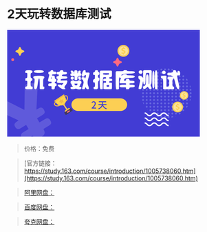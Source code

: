 # 2天玩转数据库测试

![img](../../../assets/study163/free/49266634-be79-4446-835a-50e984f48d61.png)

> 价格：免费

> [官方链接：https://study.163.com/course/introduction/1005738060.htm](https://study.163.com/course/introduction/1005738060.htm)

> [阿里网盘：]()

> [百度网盘：]()

> [夸克网盘：]()
